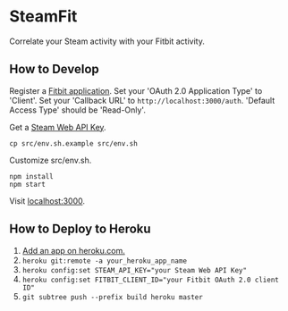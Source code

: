 # SteamFit

Correlate your Steam activity with your Fitbit activity.

## How to Develop

Register a [Fitbit application](https://dev.fitbit.com/apps/new). Set your
'OAuth 2.0 Application Type' to 'Client'. Set your 'Callback URL' to
`http://localhost:3000/auth`. 'Default Access Type' should be 'Read-Only'.

Get a [Steam Web API Key](http://steamcommunity.com/dev/apikey).

    cp src/env.sh.example src/env.sh

Customize src/env.sh.

    npm install
    npm start

Visit [localhost:3000](http://localhost:3000/).

## How to Deploy to Heroku

1. [Add an app on heroku.com.](https://dashboard.heroku.com/new)
1. `heroku git:remote -a your_heroku_app_name`
1. `heroku config:set STEAM_API_KEY="your Steam Web API Key"`
1. `heroku config:set FITBIT_CLIENT_ID="your Fitbit OAuth 2.0 client ID"`
1. `git subtree push --prefix build heroku master`
